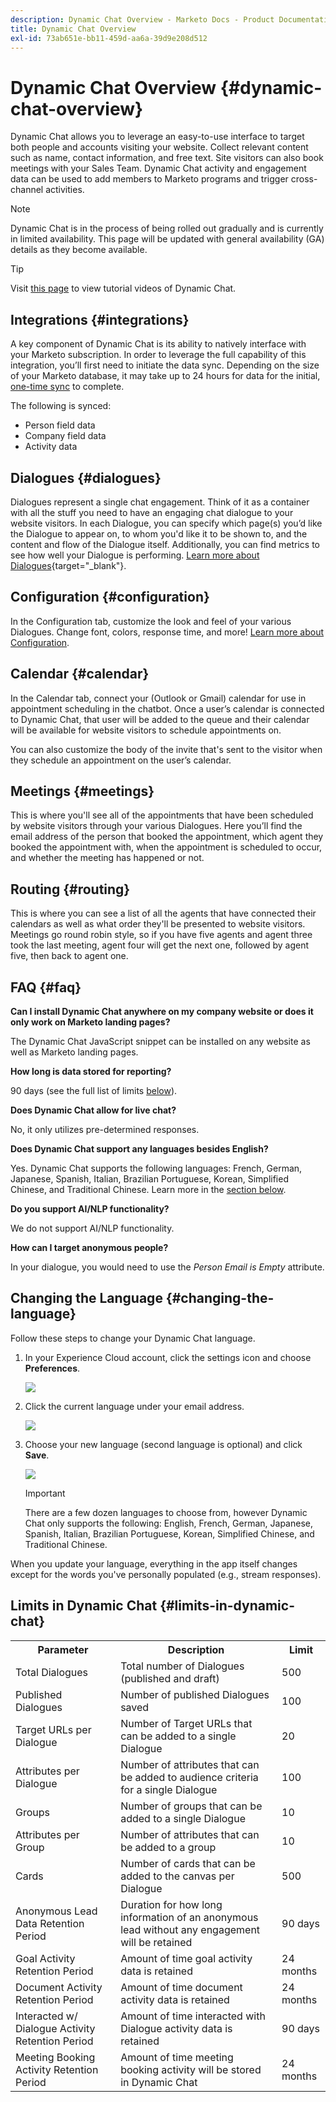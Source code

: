 ```yaml
---
description: Dynamic Chat Overview - Marketo Docs - Product Documentation
title: Dynamic Chat Overview
exl-id: 73ab651e-bb11-459d-aa6a-39d9e208d512
---
```

# Dynamic Chat Overview {#dynamic-chat-overview}

Dynamic Chat allows you to leverage an easy-to-use interface to target both people and accounts visiting your website. Collect relevant content such as name, contact information, and free text. Site visitors can also book meetings with your Sales Team. Dynamic Chat activity and engagement data can be used to add members to Marketo programs and trigger cross-channel activities.

   >[!NOTE]
   >
   >Dynamic Chat is in the process of being rolled out gradually and is currently in limited availability. This page will be updated with general availability (GA) details as they become available.

   >[!TIP]
   >
   >Visit [this page](https://experienceleague.adobe.com/docs/marketo-learn/tutorials/dynamic-chat/dynamic-chat-overview.html) to view tutorial videos of Dynamic Chat.

## Integrations {#integrations}

A key component of Dynamic Chat is its ability to natively interface with your Marketo subscription. In order to leverage the full capability of this integration, you’ll first need to initiate the data sync. Depending on the size of your Marketo database, it may take up to 24 hours for data for the initial, [one-time sync](/help/marketo/product-docs/demand-generation/dynamic-chat/connect-dynamic-chat-to-marketo.md) to complete.

The following is synced:

* Person field data
* Company field data
* Activity data

## Dialogues {#dialogues}

Dialogues represent a single chat engagement. Think of it as a container with all the stuff you need to have an engaging chat dialogue to your website visitors. In each Dialogue, you can specify which page(s) you’d like the Dialogue to appear on, to whom you'd like it to be shown to, and the content and flow of the Dialogue itself. Additionally, you can find metrics to see how well your Dialogue is performing. [Learn more about Dialogues](/help/marketo/product-docs/demand-generation/dynamic-chat/dialogues/dialogue-overview.md){target="_blank"}.

## Configuration {#configuration}

In the Configuration tab, customize the look and feel of your various Dialogues. Change font, colors, response time, and more! [Learn more about Configuration](/help/marketo/product-docs/demand-generation/dynamic-chat/configuration.md).

## Calendar {#calendar}

In the Calendar tab, connect your (Outlook or Gmail) calendar for use in appointment scheduling in the chatbot. Once a user’s calendar is connected to Dynamic Chat, that user will be added to the queue and their calendar will be available for website visitors to schedule appointments on.

You can also customize the body of the invite that's sent to the visitor when they schedule an appointment on the user’s calendar.

## Meetings {#meetings}

This is where you'll see all of the appointments that have been scheduled by website visitors through your various Dialogues. Here you’ll find the email address of the person that booked the appointment, which agent they booked the appointment with, when the appointment is scheduled to occur, and whether the meeting has happened or not.

## Routing {#routing}

This is where you can see a list of all the agents that have connected their calendars as well as what order they'll be presented to website visitors. Meetings go round robin style, so if you have five agents and agent three took the last meeting, agent four will get the next one, followed by agent five, then back to agent one.

## FAQ {#faq}

**Can I install Dynamic Chat anywhere on my company website or does it only work on Marketo landing pages?**

The Dynamic Chat JavaScript snippet can be installed on any website as well as Marketo landing pages.

**How long is data stored for reporting?**

90 days (see the full list of limits [below](#limits-in-dynamic-chat)).

**Does Dynamic Chat allow for live chat?**

No, it only utilizes pre-determined responses.

**Does Dynamic Chat support any languages besides English?**

Yes. Dynamic Chat supports the following languages: French, German, Japanese, Spanish, Italian, Brazilian Portuguese, Korean, Simplified Chinese, and Traditional Chinese. Learn more in the [section below](#changing-the-language).

**Do you support AI/NLP functionality?**

We do not support AI/NLP functionality.

**How can I target anonymous people?**

In your dialogue, you would need to use the _Person Email is Empty_ attribute.

## Changing the Language {#changing-the-language}

Follow these steps to change your Dynamic Chat language.

1. In your Experience Cloud account, click the settings icon and choose **Preferences**.

   ![](assets/dynamic-chat-overview-1.png)

1. Click the current language under your email address.

   ![](assets/dynamic-chat-overview-2.png)

1. Choose your new language (second language is optional) and click **Save**.

   ![](assets/dynamic-chat-overview-3.png)

   >[!IMPORTANT]
   >
   >There are a few dozen languages to choose from, however Dynamic Chat only supports the following: English, French, German, Japanese, Spanish, Italian, Brazilian Portuguese, Korean, Simplified Chinese, and Traditional Chinese.

When you update your language, everything in the app itself changes except for the words you've personally populated (e.g., stream responses).

## Limits in Dynamic Chat {#limits-in-dynamic-chat}

<table>
  <th>Parameter</th>
  <th>Description</th>
  <th>Limit</th>
 <tr>
  <td>Total Dialogues</td>
  <td>Total number of Dialogues (published and draft)</td>
  <td>500</td>
 </tr>
 <tr>
  <td>Published Dialogues</td>
  <td>Number of published Dialogues saved</td>
  <td>100</td>
 </tr>
 <tr>
  <td>Target URLs per Dialogue</td>
  <td>Number of Target URLs that can be added to a single Dialogue</td>
  <td>20</td>
 </tr>
 <tr>
  <td>Attributes per Dialogue</td>
  <td>Number of attributes that can be added to audience criteria for a single Dialogue</td>
  <td>100</td>
 </tr>
 <tr>
  <td>Groups</td>
  <td>Number of groups that can be added to a single Dialogue</td>
  <td>10</td>
 </tr>
 <tr>
  <td>Attributes per Group</td>
  <td>Number of attributes that can be added to a group</td>
  <td>10</td>
 </tr>
 <tr>
  <td>Cards</td>
  <td>Number of cards that can be added to the canvas per Dialogue</td>
  <td>500</td>
 </tr>
 <tr>
  <td>Anonymous Lead Data Retention Period</td>
  <td>Duration for how long information of an anonymous lead without any engagement will be retained</td>
  <td>90 days</td>
 </tr>
 <tr>
  <td>Goal Activity Retention Period</td>
  <td>Amount of time goal activity data is retained</td>
  <td>24 months</td>
 </tr>
 <tr>
  <td>Document Activity Retention Period</td>
  <td>Amount of time document activity data is retained</td>
  <td>24 months</td>
 </tr>
 <tr>
  <td>Interacted w/ Dialogue Activity Retention Period</td>
  <td>Amount of time interacted with Dialogue activity data is retained</td>
  <td>90 days</td>
 </tr>
 <tr>
  <td>Meeting Booking Activity Retention Period</td>
  <td>Amount of time meeting booking activity will be stored in Dynamic Chat</td>
  <td>24 months</td>
 </tr>
</table>
